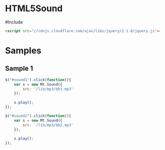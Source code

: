 HTML5Sound
==========

#Include
``` html
<script src="//cdnjs.cloudflare.com/ajax/libs/jquery/2.1.0/jquery.js"></script>
```

# Samples  
## Sample 1  
``` javascript
$("#sound1").click(function(){
	var s = new Mt.Sound({
		src: '/lib/mp3/bb1.mp3'
	});
	
	s.play();
});

$("#sound2").click(function(){
	var s = new Mt.Sound({
		src: '/lib/mp3/bb2.mp3'
	});
	
	s.play();
});
```
